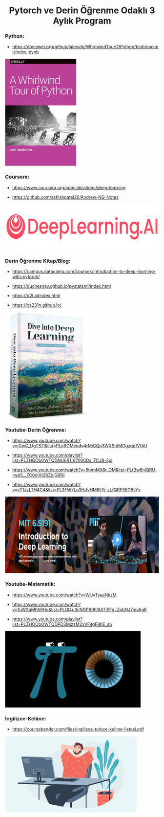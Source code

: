 <div align="center">
<h1>
  Pytorch ve Derin Öğrenme Odaklı 3 Aylık Program
</h1>

</div>

### Python:

- https://nbviewer.org/github/jakevdp/WhirlwindTourOfPython/blob/master/Index.ipynb

<img height="350" src="resources/python.jpg"/>

### Coursera:

- https://www.coursera.org/specializations/deep-learning

- https://github.com/ashishpatel26/Andrew-NG-Notes

<img height="150" src="resources/deeplearning.png"/>

### Derin Öğrenme Kitap/Blog:

- https://campus.datacamp.com/courses/introduction-to-deep-learning-with-pytorch/

- https://duchesnay.github.io/pystatsml/index.html

- https://d2l.ai/index.html

- https://cs231n.github.io/

<img height="350" src="resources/dlbook.png"/>

### Youtube-Derin Öğrenme:

- https://www.youtube.com/watch?v=jGwO_UgTS7I&list=PLoROMvodv4rMiGQp3WXShtMGgzqpfVfbU

- https://www.youtube.com/playlist?list=PLZHQObOWTQDNU6R1_67000Dx_ZCJB-3pi

- https://www.youtube.com/watch?v=5tvmMX8r_OM&list=PLtBw6njQRU-rwp5__7C0oIVt26ZgjG9NI

- https://www.youtube.com/watch?v=vT1JzLTH4G4&list=PL3FW7Lu3i5JvHM8ljYj-zLfQRF3EO8sYv

<img height="250" src="resources/youtube-dl.png"/>

### Youtube-Matematik:

- https://www.youtube.com/watch?v=WUvTyaaNkzM

- https://www.youtube.com/watch?v=1uW3qMFA9Ho&list=PLUl4u3cNGP60hI9ATjSFgLZpbNJ7myAg6

- https://www.youtube.com/playlist?list=PLZHQObOWTQDPD3MizzM2xVFitgF8hE_ab

<img height="250" src="resources/3Blue1Brown.jpg"/>

### İngilizce-Kelime:

- https://coursebender.com/files/ingilizce-turkce-kelime-listesi.pdf

<img height="250" src="resources/ingilizce.png"/>

